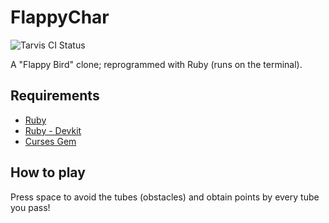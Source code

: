 # FlappyChar
![Tarvis CI Status](https://travis-ci.org/TheRealVira/FlappyChar.svg?branch=master)

A "Flappy Bird" clone; reprogrammed with Ruby (runs on the terminal).

## Requirements
- [Ruby](https://www.ruby-lang.org/en/downloads/)
- [Ruby - Devkit](http://rubyinstaller.org/add-ons/devkit/)
- [Curses Gem](https://github.com/ruby/curses)

## How to play
Press space to avoid the tubes (obstacles) and obtain points by every tube you pass!
